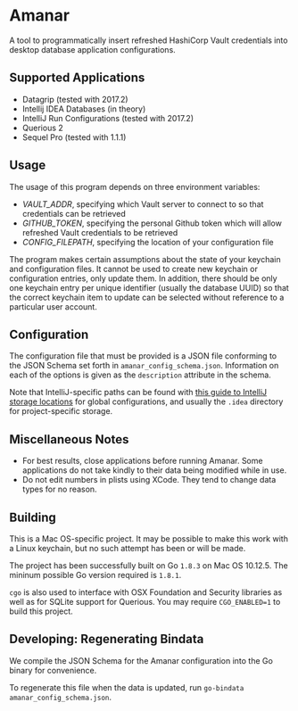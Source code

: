Amanar
===

A tool to programmatically insert refreshed HashiCorp Vault credentials into desktop database application configurations.

## Supported Applications
- Datagrip (tested with 2017.2)
- Intellij IDEA Databases (in theory)
- IntelliJ Run Configurations (tested with 2017.2)
- Querious 2
- Sequel Pro (tested with 1.1.1)

## Usage

The usage of this program depends on three environment variables:

- *VAULT_ADDR*, specifying which Vault server to connect to so that credentials can be retrieved
- *GITHUB_TOKEN*, specifying the personal Github token which will allow refreshed Vault credentials to be retrieved
- *CONFIG_FILEPATH*, specifying the location of your configuration file

The program makes certain assumptions about the state of your keychain and configuration files. It cannot be used to create new keychain or configuration entries, only update them. In addition, there should be only one keychain entry per unique identifier (usually the database UUID) so that the correct keychain item to update can be selected without reference to a particular user account.

## Configuration

The configuration file that must be provided is a JSON file conforming to the JSON Schema set forth in `amanar_config_schema.json`. Information on each of the options is given as the `description` attribute in the schema.

Note that IntelliJ-specific paths can be found with [this guide to IntelliJ storage locations](https://www.jetbrains.com/help/idea/directories-used-by-intellij-idea-to-store-settings-caches-plugins-and-logs.html) for global configurations, and usually the `.idea` directory for project-specific storage.

## Miscellaneous Notes

- For best results, close applications before running Amanar. Some applications do not take kindly to their data being modified while in use.
- Do not edit numbers in plists using XCode. They tend to change data types for no reason.

## Building

This is a Mac OS-specific project. It may be possible to make this work with a Linux keychain, but no such attempt has been or will be made.

The project has been successfully built on Go `1.8.3` on Mac OS 10.12.5. The mininum possible Go version required is `1.8.1`.

`cgo` is also used to interface with OSX Foundation and Security libraries as well as for SQLite support for Querious. You may require `CGO_ENABLED=1` to build this project.

## Developing: Regenerating Bindata

We compile the JSON Schema for the Amanar configuration into the Go binary for convenience.

To regenerate this file when the data is updated, run `go-bindata amanar_config_schema.json`.
